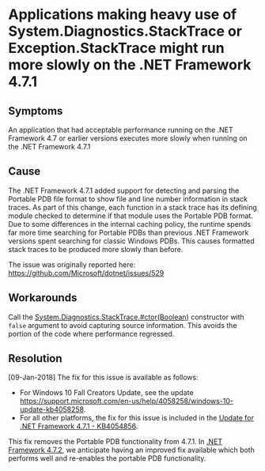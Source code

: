 # Applications making heavy use of System.Diagnostics.StackTrace or Exception.StackTrace might run more slowly on the .NET Framework 4.7.1

## Symptoms

An application that had acceptable performance running on the .NET Framework 4.7 or earlier versions executes more slowly when running on the .NET Framework 4.7.1

## Cause

The .NET Framework 4.7.1 added support for detecting and parsing the Portable PDB file format to show file and line number information in stack traces. As part of this change, each function in a 
stack trace has its defining module checked to determine if that module uses the Portable PDB format. Due to some differences in the internal caching policy, the 
runtime spends far more time searching for Portable PDBs than previous .NET Framework versions spent searching for classic Windows PDBs. This causes formatted stack traces to be
produced more slowly than before. 

The issue was originally reported here: https://github.com/Microsoft/dotnet/issues/529

## Workarounds

Call the [System.Diagnostics.StackTrace.#ctor(Boolean)](https://docs.microsoft.com/dotnet/api/system.diagnostics.stacktrace.-ctor?view=netframework-4.7.1#System_Diagnostics_StackTrace__ctor_System_Boolean_) constructor with `false` argument to avoid capturing source information. This avoids the portion of the code where performance
regressed.

## Resolution

[09-Jan-2018] The fix for this issue is available as follows:
-	For Windows 10 Fall Creators Update, see the update https://support.microsoft.com/en-us/help/4058258/windows-10-update-kb4058258. 
-	For all other platforms,  the fix for this issue is included in the  [Update for .NET Framework 4.7.1 - KB4054856](http://go.microsoft.com/fwlink/?LinkId=866028). 

This fix removes the Portable PDB functionality from 4.7.1. In [.NET Framework 4.7.2](http://go.microsoft.com/fwlink/?LinkId=863281), we anticipate having an improved fix available which both performs well and re-enables the portable PDB functionality.


